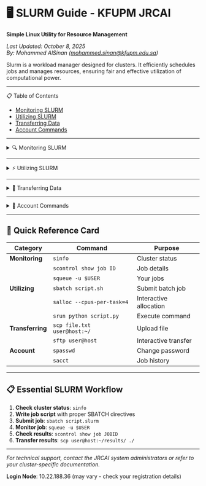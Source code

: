 # 🖥️ SLURM Guide - KFUPM JRCAI

**Simple Linux Utility for Resource Management**

*Last Updated: October 8, 2025*  
*By: Mohammed AlSinan (mohammed.sinan@kfupm.edu.sa)*

Slurm is a workload manager designed for clusters. It efficiently schedules jobs and manages resources, ensuring fair and effective utilization of computational power.

---

📋 Table of Contents

- [Monitoring SLURM](#monitoring-slurm)
- [Utilizing SLURM](#utilizing-slurm)
- [Transferring Data](#transferring-data)
- [Account Commands](#account-commands)



---

<details>
<summary>🔍 Monitoring SLURM</summary>

## Monitoring SLURM

Commands for checking cluster status, job information, and resource availability.

###  sinfo - Cluster Information
View cluster node information and partition status:

```bash
# Basic cluster info
sinfo

# Detailed node view
sinfo -N

# Partition summary
sinfo -s

# Node-specific details
sinfo -N -l
```

**Common Output:**
```
PARTITION AVAIL  TIMELIMIT  NODES  STATE NODELIST
debug*       up   infinite      2   idle node[01-02]
gpu          up   infinite      1   idle gpu01
```

###  scontrol - Detailed Control Information
Show detailed parameters of jobs, nodes, and partitions:

```bash
# Show specific job details
scontrol show job 115

# Show node information
scontrol show node

# Show partition details
scontrol show partition debug

# Show all job information
scontrol show jobs
```

**Example Job Details:**
```
JobId=115 JobName=my_job
   UserId=mohammed_slurm(1001) GroupId=users(100) MCS_label=N/A
   Priority=4294901758 Nice=0 Account=(null) QOS=normal
   JobState=RUNNING Reason=None Dependency=(null)
   Requeue=1 Restarts=0 BatchFlag=1 Reboot=0 ExitCode=0:0
   RunTime=00:05:42 TimeLimit=01:00:00 TimeMin=N/A
   SubmitTime=2025-10-08T10:30:15 EligibleTime=2025-10-08T10:30:15
   StartTime=2025-10-08T10:30:17 EndTime=2025-10-08T11:30:17 Deadline=N/A
   WorkDir=/home/mohammed_slurm
   StdOut=/home/mohammed_slurm/output_115.txt
   StdErr=/home/mohammed_slurm/error_115.txt
```

###  squeue - Job Queue Status
Query the status of jobs in the queue:

```bash
# View all jobs
squeue

# View only your jobs
squeue -u username

# View specific job
squeue -j 115

# View jobs by name
squeue --name=my_job

# Detailed format
squeue -o "%.18i %.9P %.8j %.8u %.2t %.10M %.6D %R"
```

**Job States:**
- **R**: Running
- **PD**: Pending
- **CG**: Completing
- **CD**: Completed
- **CA**: Cancelled
- **F**: Failed

**Example Output:**
```
JOBID PARTITION     NAME     USER ST       TIME  NODES NODELIST(REASON)
  115     debug  my_job mohammed  R       5:42      1 node01
  116     debug test_job mohammed PD       0:00      1 (Resources)
```

</details>

---

<details>
<summary>⚡ Utilizing SLURM</summary>

## Submitting Jobs SLURM

Commands for submitting and running jobs on the cluster.

###  sbatch - Submit Batch Jobs
Submit job scripts to the SLURM scheduler:

```bash
# Basic job submission
sbatch my_script.slurm

# Submit with additional options
sbatch --partition=gpu --gres=gpu:1 my_script.slurm

# Submit job array
sbatch --array=1-10 array_job.slurm
```


### 🔧 salloc - Interactive Resource Allocation
Allocate compute resources for interactive use:

```bash
# Basic interactive allocation
salloc

# Specify resources
salloc --cpus-per-task=10 --mem=20G --gres=gpu:1

# Interactive session with time limit
salloc --time=02:00:00 --partition=debug

# Request specific nodes
salloc --nodelist=node01,node02
```

**Example Session:**
```bash
$ salloc --cpus-per-task=4 --mem=8G
salloc: Granted job allocation 109
$ # You now have resources allocated
$ exit  # Release the allocation
salloc: Relinquishing job allocation 109
```

### 🏃 srun - Execute Commands
Launch applications on allocated compute resources:

```bash
# Run command directly (allocates resources automatically)
srun python my_script.py

# Run with specific resources
srun --cpus-per-task=4 --mem=8G python my_script.py

# Run interactively after salloc
salloc --cpus-per-task=4 --mem=8G
srun python interactive_script.py

# Run Jupyter notebook (for debugging only!)
srun jupyter notebook --ip 10.22.154.19 --port 8888
```

**Interactive Jupyter Setup** (Debug/Testing Only):
```bash
# Step 1: Allocate resources
salloc --cpus-per-task=10 --mem=20G --gres=gpu:1

# Step 2: Start Jupyter
srun jupyter notebook --ip 10.22.xx.xx --port 8888
```

**Node IP Addresses:**
- **jrcai09**: 10.22.154.19
- **server02**: 10.22.154.101  
- **jrcai06**: 10.22.154.16

**Job Control Commands:**
```bash
# Cancel a job
scancel 115

# Cancel all your jobs
scancel -u username

# Hold a job
scontrol hold 115

# Release a held job
scontrol release 115
```

</details>

---

<details>
<summary>📁 Transferring Data</summary>

## Transferring Data

Commands for moving files between your local machine and the cluster.

### 📤 scp - Secure Copy Protocol
Transfer files and directories securely:

#### **Upload to Cluster**
```bash
# Upload a single file
scp file.txt username@10.22.188.36:~/

# Upload a directory
scp -r /local/directory username@10.22.188.36:~/destination/

# Upload with specific destination
scp -r /Downloads/my-project mohammed_slurm@10.22.188.36:~/data/

# Upload to specific path
scp dataset.csv mohammed_slurm@10.22.188.36:/home/mohammed_slurm/projects/
```

#### **Download from Cluster**
```bash
# Download a file
scp username@10.22.188.36:~/results.txt ./

# Download a directory
scp -r username@10.22.188.36:~/output/ ./local-results/

# Download with specific source
scp mohammed_slurm@10.22.188.36:~/data/processed_data.csv ./
```

#### **Platform-Specific Examples**

**macOS/Linux:**
```bash
# Create local directory first
mkdir ~/cluster-data

# Upload project
scp -r ~/Projects/ml-project mohammed_slurm@10.22.188.36:~/data/

# Download results
scp -r mohammed_slurm@10.22.188.36:~/results/ ~/cluster-data/
```

**Windows (using PuTTY's pscp):**
```cmd
# Upload (Windows CMD)
pscp -r C:\Projects\ml-project mohammed_slurm@10.22.188.36:/home/mohammed_slurm/data/

# Download (Windows CMD)
pscp -r mohammed_slurm@10.22.188.36:/home/mohammed_slurm/results/ C:\cluster-results\
```

### 📋 sftp - Secure File Transfer Protocol
Interactive file transfer with more features:

```bash
# Connect to cluster
sftp username@10.22.188.36

# SFTP commands once connected:
sftp> pwd                    # Show remote directory
sftp> lpwd                   # Show local directory
sftp> ls                     # List remote files
sftp> lls                    # List local files
sftp> cd remote-directory    # Change remote directory
sftp> lcd local-directory    # Change local directory

# Transfer files
sftp> put local-file.txt     # Upload file
sftp> get remote-file.txt    # Download file
sftp> put -r local-dir/      # Upload directory
sftp> get -r remote-dir/     # Download directory

# Exit
sftp> quit
```

#### **Useful SFTP Commands**
```bash
# Create remote directory
sftp> mkdir new-directory

# Remove remote file
sftp> rm unwanted-file.txt

# Remove remote directory
sftp> rmdir empty-directory

# Show file permissions
sftp> ls -la

# Change permissions
sftp> chmod 755 script.sh
```

### 📝 Tips for Data Transfer

#### **Before Transferring:**
```bash
# Create directories on cluster
ssh username@10.22.188.36
mkdir ~/data ~/results ~/scripts
exit
```

#### **Efficient Transfer:**
```bash
# Compress before transfer (large datasets)
tar -czf project.tar.gz project/
scp project.tar.gz username@10.22.188.36:~/
ssh username@10.22.188.36 "cd ~ && tar -xzf project.tar.gz"

# Transfer with progress
scp -v file.txt username@10.22.188.36:~/  # Verbose mode
```

#### **Common Issues:**
- **Permission denied**: Check your username and password
- **Host key verification**: Accept the host key on first connection
- **Large files**: Consider using `rsync` for better performance
- **Windows users**: Use full paths, not `~/`

</details>

---

<details>
<summary>👤 Account Commands</summary>

## Account Commands

Commands for managing your SLURM cluster account and authentication.

### 🔐 spasswd - Change SLURM Password
**Important**: The standard `passwd` command does not work for SLURM users. Always use `spasswd`:

```bash
# Change your SLURM password
spasswd
```

**Interactive Process:**
```
(base) mohammed_slurm@jrcai01:~$ spasswd
Old SLURM Password Change dep.
Changing password for mohammedsinan
Enter new password:
Confirm new password:
Enter current password:
✓ Password changed successfully!
(base) mohammed_slurm@jrcai01:~$
```

### 📊 Account Information Commands

#### **View Your Account Details**
```bash
# Show your user information
sacctmgr show user $USER

# Show association details
sacctmgr show associations user=$USER

# View account limits
sacctmgr show account

# Check your usage
sreport user top start=2025-01-01 end=now
```

#### **Job History and Accounting**
```bash
# View job history
sacct

# View specific job details
sacct -j 115 --format=JobID,JobName,State,ExitCode,Start,End

# View jobs from specific date
sacct --starttime=2025-10-01

# View detailed resource usage
sacct -j 115 --format=JobID,MaxRSS,MaxVMSize,AveCPU,AveRSS
```

#### **Check Resource Usage**
```bash
# Current resource usage
sstat -j 115 --format=AveCPU,AveRSS,MaxRSS

# Monitor running job
watch sstat -j 115 --format=AveCPU,AveRSS,MaxRSS

# View cluster usage
sshare -u $USER
```

### 🔧 Account Management Tips

#### **Password Best Practices:**
- Use `spasswd` immediately after receiving account credentials
- Choose a strong password (8+ characters, mixed case, numbers, symbols)
- Change password regularly for security
- Never share your SLURM credentials

#### **Monitoring Your Usage:**
```bash
# Create alias for easy checking
echo "alias myusage='sacct --starttime=\$(date -d \"1 month ago\" +%Y-%m-%d)'" >> ~/.bashrc
source ~/.bashrc

# Check monthly usage
myusage

# Check current jobs and usage
squeue -u $USER && echo "--- Resource Usage ---" && sshare -u $USER
```

#### **Account Troubleshooting:**
```bash
# If locked out, check account status
sacctmgr show user $USER

# Verify your associations
sacctmgr show associations user=$USER

# Check if account is active
sacctmgr show account where user=$USER
```

### 📞 Getting Help

#### **Contact Information:**
- **System Administrator**: Contact JRCAI support team
- **Technical Issues**: mohammed.sinan@kfupm.edu.sa
- **Account Problems**: Submit ticket through proper channels

#### **Self-Help Commands:**
```bash
# Check SLURM version
sinfo --version

# View all available partitions
scontrol show partitions

# Check node specifications
scontrol show nodes

# View your current allocations
squeue -u $USER -o "%.18i %.9P %.8j %.8u %.2t %.10M %.6D %R"
```

</details>

---

## 🎯 Quick Reference Card

| **Category** | **Command** | **Purpose** |
|--------------|-------------|-------------|
| **Monitoring** | `sinfo` | Cluster status |
| | `scontrol show job ID` | Job details |
| | `squeue -u $USER` | Your jobs |
| **Utilizing** | `sbatch script.sh` | Submit batch job |
| | `salloc --cpus-per-task=4` | Interactive allocation |
| | `srun python script.py` | Execute command |
| **Transferring** | `scp file.txt user@host:~/` | Upload file |
| | `sftp user@host` | Interactive transfer |
| **Account** | `spasswd` | Change password |
| | `sacct` | Job history |

---

## 📋 Essential SLURM Workflow

1. **Check cluster status**: `sinfo`
2. **Write job script** with proper SBATCH directives
3. **Submit job**: `sbatch script.slurm`
4. **Monitor job**: `squeue -u $USER`
5. **Check results**: `scontrol show job JOBID`
6. **Transfer results**: `scp user@host:~/results/ ./`

---

*For technical support, contact the JRCAI system administrators or refer to your cluster-specific documentation.*

**Login Node**: 10.22.188.36 (may vary - check your registration details)
